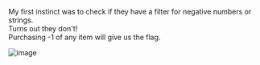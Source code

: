 My first instinct was to check if they have a filter for negative numbers or strings.  
Turns out they don't!  
Purchasing -1 of any item will give us the flag.  

  
![image](https://github.com/petriQore/CreativeMinds-2024-Qualifier-CTF/assets/123587287/3a4d1a36-a3f3-4280-ac96-d9f926ef6e52)

